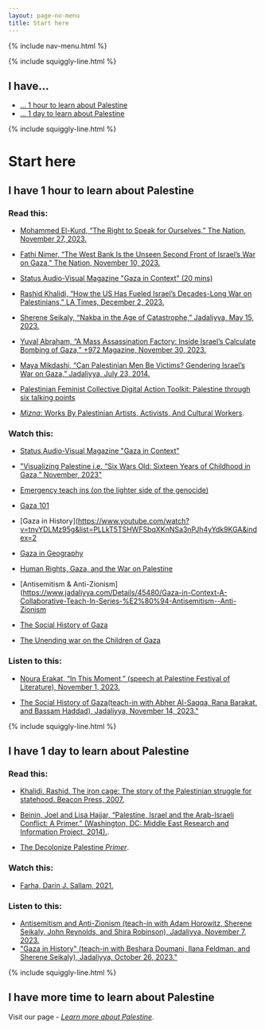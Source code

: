 ```yaml
---
layout: page-no-menu
title: Start here
---
```


{% include nav-menu.html %}

{% include squiggly-line.html %}

## I have...
- [... 1 hour to learn about Palestine](#i-have-1-hour-to-learn-about-palestine)
- [... 1 day to learn about Palestine](#i-have-1-day-to-learn-about-palestine)


{% include squiggly-line.html %}
# Start here
## I have 1 hour to learn about Palestine
### Read this:
- [Mohammed El-Kurd, “The Right to Speak for Ourselves,” The Nation, November 27, 2023.						
](https://www.thenation.com/article/world/palestinians-claim-the-right-to-narrate/ )

- [Fathi Nimer, “The West Bank Is the Unseen Second Front of Israel’s War on Gaza,” The Nation, November 10, 2023.						
](https://www.thenation.com/article/world/second-front-of-israel-war-west-bank/)

- [Status Audio-Visual Magazine "Gaza in Context" (20 mins)						
](https://www.youtube.com/watch?v=bmRPkfAN2EU&rco=1)

- [Rashid Khalidi, “How the US Has Fueled Israel’s Decades-Long War on Palestinians,” LA Times, December 2, 2023.						
](https://www.latimes.com/opinion/story/2023-12-02/israel-gaza-palestinian-american-history)

- [Sherene Seikaly, “Nakba in the Age of Catastrophe,” Jadaliyya, May 15, 2023.						
](https://www.jadaliyya.com/Details/45037)

- [Yuval Abraham, “A Mass Assassination Factory: Inside Israel’s Calculate Bombing of Gaza,” +972 Magazine, November 30, 2023.						
](https://www.972mag.com/mass-assassination-factory-israel-calculated-bombing-gaza/)

- [Maya Mikdashi, “Can Palestinian Men Be Victims? Gendering Israel’s War on Gaza,” Jadaliyya, July 23, 2014.						
](https://www.jadaliyya.com/Details/30991 )

- [Palestinian Feminist Collective Digital Action Toolkit: Palestine through six talking points
](https://palestinianfeministcollective.org/wp-content/uploads/2023/10/All_Out_Palestine_Toolkit_3.0.pdf)

- [*Mizna*: Works By Palestinian Artists, Activists, And Cultural Workers](https://mizna.org/mizna-news/towards-a-free-palestine/#Works-by-Palestinians).

###  Watch this:

- [Status Audio-Visual Magazine "Gaza in Context"](https://www.youtube.com/watch?v=bmRPkfAN2EU&rco=1)

- ["Visualizing Palestine i.e. “Six Wars Old: Sixteen Years of Childhood in Gaza,” November, 2023"](https://www.visualizingpalestine.org/visuals/six-wars-old?locale=en)

- [Emergency teach ins (on the lighter side of the genocide)](https://youtube.com/playlist?list=PLLkT5TSHWFSYx39LRyBzXT0gsZU-sPVhM&si=MH7-HnHhN3AwhbgQ)

- [Gaza 101](https://www.youtube.com/watch?v=aAKWgcpeYNo)

- [Gaza in History](https://www.youtube.com/watch?v=tnyYDLMz95g&list=PLLkT5TSHWFSbqXKnNSa3nPJh4yYdk9KGA&index=2

- [Gaza in Geography](https://www.youtube.com/watch?v=Lpxri63NAcU&list=PLLkT5TSHWFSbqXKnNSa3nPJh4yYdk9KGA&index=21&pp=iAQB)

- [Human Rights, Gaza, and the War on Palestine](https://www.jadaliyya.com/Details/45455/Gaza-in-Context-A-Collaborative-Teach-In-Series-%E2%80%94-Human-Rights,-Gaza,-and-the-War-on-Palestine)

- [Antisemitism & Anti-Zionism](https://www.jadaliyya.com/Details/45480/Gaza-in-Context-A-Collaborative-Teach-In-Series-%E2%80%94-Antisemitism--Anti-Zionism

- [The Social History of Gaza](https://www.youtube.com/watch?v=qgDNwQdRfeA&list=PLLkT5TSHWFSbqXKnNSa3nPJh4yYdk9KGA&index=19)

- [The Unending war on the Children of Gaza](https://www.youtube.com/watch?v=Srvd68VM5tU&list=PLLkT5TSHWFSbqXKnNSa3nPJh4yYdk9KGA&index=17)

### Listen to this:

- [Noura Erakat, “In This Moment,” (speech at Palestine Festival of Literature), November 1, 2023.](https://www.youtube.com/watch?v=1YavyF186PA)

- [The Social History of Gaza(teach-in with Abher Al-Saqqa, Rana Barakat, and Bassam Haddad), Jadaliyya, November 14, 2023."](https://www.youtube.com/watch?v=qgDNwQdRfeA&list=PLLkT5TSHWFSbqXKnNSa3nPJh4yYdk9KGA&index=20)

{% include squiggly-line.html %}


## I have 1 day to learn about Palestine

### Read this:

- [Khalidi, Rashid. The iron cage: The story of the Palestinian struggle for statehood. Beacon Press, 2007.
](https://archive.org/details/ironcagestoryofp00khal)

- [Beinin, Joel and Lisa Hajjar, “Palestine, Israel and the Arab-Israeli Conflict: A Primer.” (Washington, DC: Middle East Research and Information Project, 2014).](https://merip.org/palestine-israel-primer/).

- [The Decolonize Palestine *Primer*](https://decolonizepalestine.com/introduction-to-palestine/).

### Watch this:
- [Farha, Darin J. Sallam, 2021.](https://www.netflix.com/title/81612982)


### Listen to this:
- [Antisemitism and Anti-Zionism (teach-in with Adam Horowitz, Sherene Seikaly, John Reynolds, and Shira Robinson), Jadaliyya, November 7, 2023.](https://www.jadaliyya.com/Details/45480/Gaza-in-Context-A-Collaborative-Teach-In-Series-%E2%80%94-Antisemitism--Anti-Zionism)
- ["Gaza in History" (teach-in with Beshara Doumani, Ilana Feldman, and Sherene Seikaly), Jadaliyya, October 26, 2023."](https://www.youtube.com/watch?v=tnyYDLMz95g&list=PLLkT5TSHWFSbqXKnNSa3nPJh4yYdk9KGA&index=3   )

{% include squiggly-line.html %}

## I have more time to learn about Palestine

Visit our page - [*Learn more about Palestine*](//pages/learn.md).
